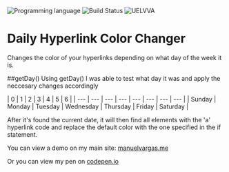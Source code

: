 <!-- using shields.io for status buttons -->
![Programming language](https://img.shields.io/badge/Language-JavaScript-black.svg)
![Build Status](https://img.shields.io/badge/Build-Passing-green.svg)
![UELVVA](https://img.shields.io/badge/Version-v1-blue.svg)


# Daily Hyperlink Color Changer
Changes the color of your hyperlinks depending on what day of the week it is.

##getDay()
Using getDay() I was able to test what day it was and apply the neccesary changes accordingly

|  0 | 1 | 2 | 3 | 4 | 5 | 6 | 
| --- | --- | --- | --- | --- | --- | --- | --- |
| Sunday | Monday | Tuesday | Wednesday | Thursday | Friday | Saturday | 

After it's found the current date, it will then find all elements with the 'a' hyperlink code and replace the default color with the one specified in the if statement.

You can view a demo on my main site: [manuelvargas.me](manuelvargas.me)

Or you can view my pen on [codepen.io](http://codepen.io/manuelvargas1251/pen/JGmZOL)
